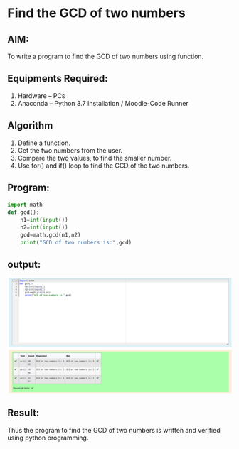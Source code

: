 # Find the GCD of two numbers

## AIM:
To write a program to find the GCD of two numbers using function.

## Equipments Required:
1. Hardware – PCs
2. Anaconda – Python 3.7 Installation / Moodle-Code Runner

## Algorithm
1. Define a function.
2. Get the two numbers from the user.
3. Compare the two values, to find the smaller number.
4. Use for() and if() loop to find the GCD of the two numbers.



## Program:
```py
import math
def gcd():
    n1=int(input())
    n2=int(input())
    gcd=math.gcd(n1,n2)
    print("GCD of two numbers is:",gcd)
```

## output:
![Alt text](OUTPUT.png)


## Result:
Thus the program to find the GCD of two numbers is written and verified using python programming.
